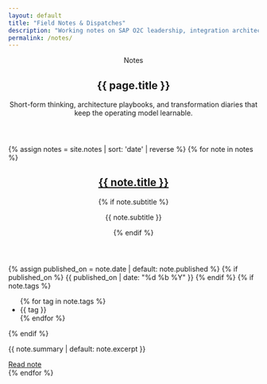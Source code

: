 ```yaml
---
layout: default
title: "Field Notes & Dispatches"
description: "Working notes on SAP O2C leadership, integration architecture, and AI-enabled operations."
permalink: /notes/
---
```


<section class="section notes-landing">
  <header class="section-heading">
    <p class="eyebrow">Notes</p>
    <h1>{{ page.title }}</h1>
    <p class="lead">Short-form thinking, architecture playbooks, and transformation diaries that keep the operating model learnable.</p>
  </header>

  <div class="notes-grid">
    {% assign notes = site.notes | sort: 'date' | reverse %}
    {% for note in notes %}
    <article class="note-card neub-card">
      <header>
        <h2><a href="{{ note.url }}">{{ note.title }}</a></h2>
        {% if note.subtitle %}<p class="note-card-subtitle">{{ note.subtitle }}</p>{% endif %}
      </header>
      <div class="note-card-meta">
        {% assign published_on = note.date | default: note.published %}
        {% if published_on %}
        <span>{{ published_on | date: "%d %b %Y" }}</span>
        {% endif %}
        {% if note.tags %}
        <ul class="note-tags">
          {% for tag in note.tags %}
          <li>{{ tag }}</li>
          {% endfor %}
        </ul>
        {% endif %}
      </div>
      <p>{{ note.summary | default: note.excerpt }}</p>
      <a class="link-arrow" href="{{ note.url }}">Read note</a>
    </article>
    {% endfor %}
  </div>
</section>
